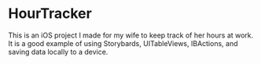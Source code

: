 # HourTracker

This is an iOS project I made for my wife to keep track of her hours at work. It is a good example of using Storybards, UITableViews, IBActions, and saving data locally to a device.
